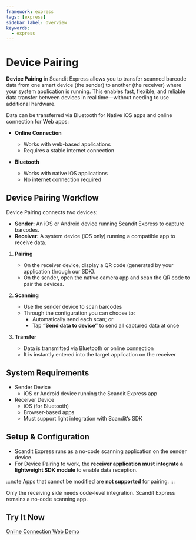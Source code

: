 ```yaml
---
framework: express
tags: [express]
sidebar_label: Overview
keywords:
  - express
---
```


# Device Pairing

**Device Pairing** in Scandit Express allows you to transfer scanned barcode data from one smart device (the sender) to another (the receiver) where your system application is running. This enables fast, flexible, and reliable data transfer between devices in real time—without needing to use additional hardware.

Data can be transferred via Bluetooth for Native iOS apps and online connection for Web apps:

- **Online Connection**
   - Works with web-based applications
   - Requires a stable internet connection

- **Bluetooth**
   - Works with native iOS applications
   - No internet connection required

## Device Pairing Workflow

Device Pairing connects two devices:

- **Sender:** An iOS or Android device running Scandit Express to capture barcodes.
- **Receiver:** A system device (iOS only) running a compatible app to receive data.

1. **Pairing**
   - On the receiver device, display a QR code (generated by your application through our SDK).
   - On the sender, open the native camera app and scan the QR code to pair the devices.

2. **Scanning**
   - Use the sender device to scan barcodes
   - Through the configuration you can choose to:
     - Automatically send each scan; or
     - Tap **“Send data to device”** to send all captured data at once

3. **Transfer**
   - Data is transmitted via Bluetooth or online connection
   - It is instantly entered into the target application on the receiver

## System Requirements

* Sender Device
    * iOS or Android device running the Scandit Express app
* Receiver Device
    - iOS (for Bluetooth)
    - Browser-based apps
    - Must support light integration with Scandit’s SDK

## Setup & Configuration

- Scandit Express runs as a no-code scanning application on the sender device.
- For Device Pairing to work, the **receiver application must integrate a lightweight SDK module** to enable data reception.

:::note
Apps that cannot be modified are **not supported** for pairing.
:::

Only the receiving side needs code-level integration. Scandit Express remains a no-code scanning app.

## Try It Now

[Online Connection Web Demo](https://barcode-link.demos.scandit.com/)
